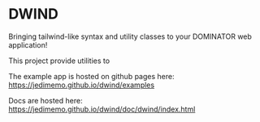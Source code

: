 # DWIND

Bringing tailwind-like syntax and utility classes to your DOMINATOR web application!

This project provide utilities to 


The example app is hosted on github pages here:
https://jedimemo.github.io/dwind/examples

Docs are hosted here:
https://jedimemo.github.io/dwind/doc/dwind/index.html
